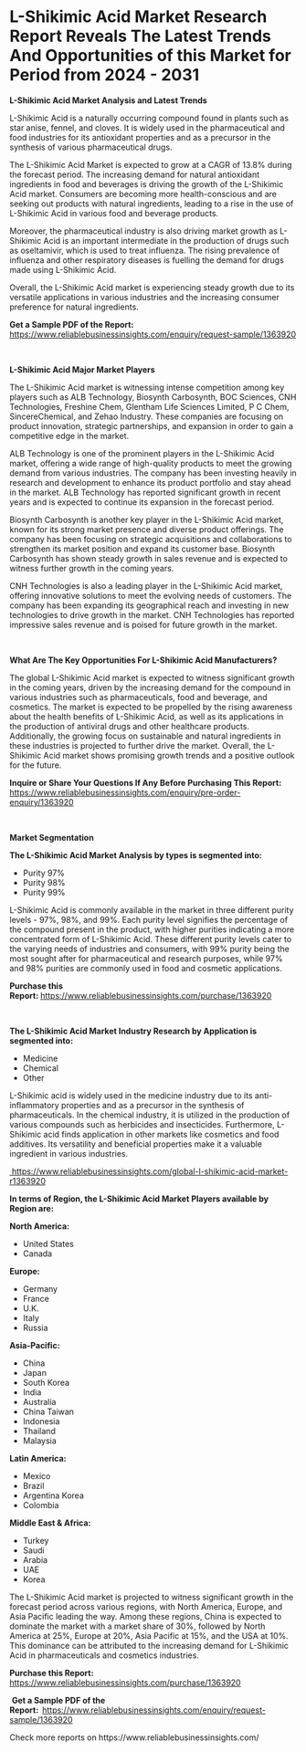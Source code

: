 <p><h1>L-Shikimic Acid Market Research Report Reveals The Latest Trends And Opportunities of this Market for Period from 2024 - 2031</h1></p><p><strong>L-Shikimic Acid Market Analysis and Latest Trends</strong></p>
<p><p>L-Shikimic Acid is a naturally occurring compound found in plants such as star anise, fennel, and cloves. It is widely used in the pharmaceutical and food industries for its antioxidant properties and as a precursor in the synthesis of various pharmaceutical drugs.</p><p>The L-Shikimic Acid Market is expected to grow at a CAGR of 13.8% during the forecast period. The increasing demand for natural antioxidant ingredients in food and beverages is driving the growth of the L-Shikimic Acid market. Consumers are becoming more health-conscious and are seeking out products with natural ingredients, leading to a rise in the use of L-Shikimic Acid in various food and beverage products.</p><p>Moreover, the pharmaceutical industry is also driving market growth as L-Shikimic Acid is an important intermediate in the production of drugs such as oseltamivir, which is used to treat influenza. The rising prevalence of influenza and other respiratory diseases is fuelling the demand for drugs made using L-Shikimic Acid.</p><p>Overall, the L-Shikimic Acid market is experiencing steady growth due to its versatile applications in various industries and the increasing consumer preference for natural ingredients.</p></p>
<p><strong>Get a Sample PDF of the Report:&nbsp;</strong> <a href="https://www.reliablebusinessinsights.com/enquiry/request-sample/1363920">https://www.reliablebusinessinsights.com/enquiry/request-sample/1363920</a></p>
<p>&nbsp;</p>
<p><strong>L-Shikimic Acid Major Market Players</strong></p>
<p><p>The L-Shikimic Acid market is witnessing intense competition among key players such as ALB Technology, Biosynth Carbosynth, BOC Sciences, CNH Technologies, Freshine Chem, Glentham Life Sciences Limited, P C Chem, SincereChemical, and Zehao Industry. These companies are focusing on product innovation, strategic partnerships, and expansion in order to gain a competitive edge in the market.</p><p>ALB Technology is one of the prominent players in the L-Shikimic Acid market, offering a wide range of high-quality products to meet the growing demand from various industries. The company has been investing heavily in research and development to enhance its product portfolio and stay ahead in the market. ALB Technology has reported significant growth in recent years and is expected to continue its expansion in the forecast period.</p><p>Biosynth Carbosynth is another key player in the L-Shikimic Acid market, known for its strong market presence and diverse product offerings. The company has been focusing on strategic acquisitions and collaborations to strengthen its market position and expand its customer base. Biosynth Carbosynth has shown steady growth in sales revenue and is expected to witness further growth in the coming years.</p><p>CNH Technologies is also a leading player in the L-Shikimic Acid market, offering innovative solutions to meet the evolving needs of customers. The company has been expanding its geographical reach and investing in new technologies to drive growth in the market. CNH Technologies has reported impressive sales revenue and is poised for future growth in the market.</p></p>
<p>&nbsp;</p>
<p><strong>What Are The Key Opportunities For L-Shikimic Acid Manufacturers?</strong></p>
<p><p>The global L-Shikimic Acid market is expected to witness significant growth in the coming years, driven by the increasing demand for the compound in various industries such as pharmaceuticals, food and beverage, and cosmetics. The market is expected to be propelled by the rising awareness about the health benefits of L-Shikimic Acid, as well as its applications in the production of antiviral drugs and other healthcare products. Additionally, the growing focus on sustainable and natural ingredients in these industries is projected to further drive the market. Overall, the L-Shikimic Acid market shows promising growth trends and a positive outlook for the future.</p></p>
<p><strong>Inquire or Share Your Questions If Any Before Purchasing This Report:</strong> <a href="https://www.reliablebusinessinsights.com/enquiry/pre-order-enquiry/1363920">https://www.reliablebusinessinsights.com/enquiry/pre-order-enquiry/1363920</a></p>
<p>&nbsp;</p>
<p><strong>Market Segmentation</strong></p>
<p><strong>The L-Shikimic Acid Market Analysis by types is segmented into:</strong></p>
<p><ul><li>Purity 97%</li><li>Purity 98%</li><li>Purity 99%</li></ul></p>
<p><p>L-Shikimic Acid is commonly available in the market in three different purity levels - 97%, 98%, and 99%. Each purity level signifies the percentage of the compound present in the product, with higher purities indicating a more concentrated form of L-Shikimic Acid. These different purity levels cater to the varying needs of industries and consumers, with 99% purity being the most sought after for pharmaceutical and research purposes, while 97% and 98% purities are commonly used in food and cosmetic applications.</p></p>
<p><strong>Purchase this Report:&nbsp;</strong><a href="https://www.reliablebusinessinsights.com/purchase/1363920">https://www.reliablebusinessinsights.com/purchase/1363920</a></p>
<p>&nbsp;</p>
<p><strong>The L-Shikimic Acid Market Industry Research by Application is segmented into:</strong></p>
<p><ul><li>Medicine</li><li>Chemical</li><li>Other</li></ul></p>
<p><p>L-Shikimic acid is widely used in the medicine industry due to its anti-inflammatory properties and as a precursor in the synthesis of pharmaceuticals. In the chemical industry, it is utilized in the production of various compounds such as herbicides and insecticides. Furthermore, L-Shikimic acid finds application in other markets like cosmetics and food additives. Its versatility and beneficial properties make it a valuable ingredient in various industries.</p></p>
<p><a href="https://www.reliablebusinessinsights.com/global-l-shikimic-acid-market-r1363920">&nbsp;https://www.reliablebusinessinsights.com/global-l-shikimic-acid-market-r1363920</a></p>
<p><strong>In terms of Region, the L-Shikimic Acid Market Players available by Region are:</strong></p>
<p>
    <p> <strong> North America: </strong>
        <ul>
            <li>United States</li>
            <li>Canada</li>
        </ul>
        </p> 
    <p> <strong> Europe: </strong>
        <ul>
            <li>Germany</li>
            <li>France</li>
            <li>U.K.</li>
            <li>Italy</li>
            <li>Russia</li>
        </ul>
        </p> 
    <p> <strong> Asia-Pacific: </strong>
        <ul>
            <li>China</li>
            <li>Japan</li>
            <li>South Korea</li>
            <li>India</li>
            <li>Australia</li>
            <li>China Taiwan</li>
            <li>Indonesia</li>
            <li>Thailand</li>
            <li>Malaysia</li>
        </ul>
        </p> 
    <p> <strong> Latin America: </strong>
        <ul>
            <li>Mexico</li>
            <li>Brazil</li>
            <li>Argentina Korea</li>
            <li>Colombia</li>
        </ul>
        </p> 
    <p> <strong> Middle East & Africa: </strong>
        <ul>
            <li>Turkey</li>
            <li>Saudi</li>
            <li>Arabia</li>
            <li>UAE</li>
            <li>Korea</li>
        </ul>
    </p>
    </p>
<p><p>The L-Shikimic Acid market is projected to witness significant growth in the forecast period across various regions, with North America, Europe, and Asia Pacific leading the way. Among these regions, China is expected to dominate the market with a market share of 30%, followed by North America at 25%, Europe at 20%, Asia Pacific at 15%, and the USA at 10%. This dominance can be attributed to the increasing demand for L-Shikimic Acid in pharmaceuticals and cosmetics industries.</p></p>
<p><strong>Purchase this Report: </strong><a href="https://www.reliablebusinessinsights.com/purchase/1363920">https://www.reliablebusinessinsights.com/purchase/1363920</a></p>
<p>&nbsp;<strong>Get a Sample PDF of the Report:&nbsp;&nbsp;</strong><a href="https://www.reliablebusinessinsights.com/enquiry/request-sample/1363920">https://www.reliablebusinessinsights.com/enquiry/request-sample/1363920</a></p>
<p><strong></strong></p>
<p>Check more reports on https://www.reliablebusinessinsights.com/</p>
